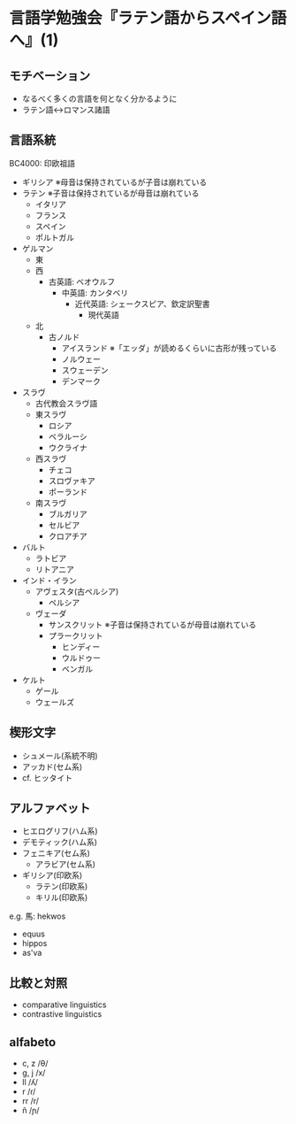 言語学勉強会『ラテン語からスペイン語へ』(1)
===========================================

## モチベーション
- なるべく多くの言語を何となく分かるように
- ラテン語↔ロマンス諸語

## 言語系統
BC4000: 印欧祖語

- ギリシア
  ※母音は保持されているが子音は崩れている
- ラテン
  ※子音は保持されているが母音は崩れている
  - イタリア
  - フランス
  - スペイン
  - ポルトガル
- ゲルマン
  - 東
  - 西
    - 古英語: ベオウルフ
      - 中英語: カンタベリ
        - 近代英語: シェークスピア、欽定訳聖書
          - 現代英語
  - 北
    - 古ノルド
      - アイスランド
        ※「エッダ」が読めるくらいに古形が残っている
      - ノルウェー
      - スウェーデン
      - デンマーク
- スラヴ
  - 古代教会スラヴ語
  - 東スラヴ
    - ロシア
    - ベラルーシ
    - ウクライナ
  - 西スラヴ
    - チェコ
    - スロヴァキア
    - ポーランド
  - 南スラヴ
    - ブルガリア
    - セルビア
    - クロアチア
- バルト
  - ラトビア
  - リトアニア
- インド・イラン
  - アヴェスタ(古ペルシア)
    - ペルシア
  - ヴェーダ
    - サンスクリット
      ※子音は保持されているが母音は崩れている
    - プラークリット
      - ヒンディー
      - ウルドゥー
      - ベンガル
- ケルト
  - ゲール
  - ウェールズ

## 楔形文字
- シュメール(系統不明)
- アッカド(セム系)
- cf. ヒッタイト

## アルファベット
- ヒエログリフ(ハム系)
- デモティック(ハム系)
- フェニキア(セム系)
  - アラビア(セム系)
- ギリシア(印欧系)
  - ラテン(印欧系)
  - キリル(印欧系)

e.g. 馬: hekwos
- equus
- hippos
- as'va

## 比較と対照
- comparative linguistics
- contrastive linguistics

## alfabeto
- c, z /θ/
- g, j /x/
- ll /ʎ/
- r /ɾ/
- rr /r/
- ñ /ɲ/
